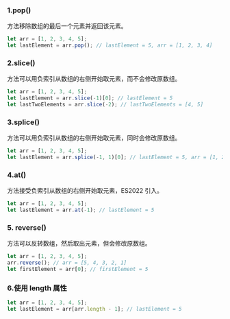 ### 1.pop()
方法移除数组的最后一个元素并返回该元素。
```js
let arr = [1, 2, 3, 4, 5];
let lastElement = arr.pop(); // lastElement = 5, arr = [1, 2, 3, 4]
```
### 2.slice()
方法可以用负索引从数组的右侧开始取元素，而不会修改原数组。
```js
let arr = [1, 2, 3, 4, 5];
let lastElement = arr.slice(-1)[0]; // lastElement = 5
let lastTwoElements = arr.slice(-2); // lastTwoElements = [4, 5]
```
### 3.splice()
方法可以用负索引从数组的右侧开始取元素，同时会修改原数组。
```js
let arr = [1, 2, 3, 4, 5];
let lastElement = arr.splice(-1, 1)[0]; // lastElement = 5, arr = [1, 2, 3, 4]
```
### 4.at()
方法接受负索引从数组的右侧开始取元素，ES2022 引入。
```js
let arr = [1, 2, 3, 4, 5];
let lastElement = arr.at(-1); // lastElement = 5
```
### 5. reverse()
方法可以反转数组，然后取出元素，但会修改原数组。
```js
let arr = [1, 2, 3, 4, 5];
arr.reverse(); // arr = [5, 4, 3, 2, 1]
let firstElement = arr[0]; // firstElement = 5
```
### 6.使用 length 属性
```js
let arr = [1, 2, 3, 4, 5];
let lastElement = arr[arr.length - 1]; // lastElement = 5
```